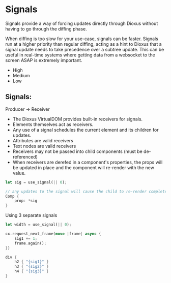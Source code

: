 # Signals

Signals provide a way of forcing updates directly through Dioxus without having to go through the diffing phase.

When diffing is too slow for your use-case, signals can be faster. Signals run at a higher priority than regular diffing, acting as a hint to Dioxus that a signal update needs to take precedence over a subtree update. This can be useful in real-time systems where getting data from a websocket to the screen ASAP is extremely important.

- High
- Medium
- Low

## Signals:

Producer -> Receiver

- The Dioxus VirtualDOM provides built-in receivers for signals.
- Elements themselves act as receivers.
- Any use of a signal schedules the current element and its children for updates.
- Attributes are valid receivers
- Text nodes are valid receivers
- Receivers may not be passed into child components (must be de-referenced)
- When receivers are derefed in a component's properties, the props will be updated in place and the component will re-render with the new value.

```rust
let sig = use_signal(|| 0);

// any updates to the signal will cause the child to re-render completely
Comp {
    prop: *sig
}
```

Using 3 separate signals

```rust
let width = use_signal(|| 0);

cx.request_next_frame(move |frame| async {
    sig1 += 1;
    frame.again();
})

div {
    h2 { "{sig1}" }
    h3 { "{sig2}" }
    h4 { "{sig3}" }
}
```
